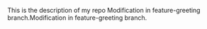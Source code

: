 This is the description of my repo
Modification in feature-greeting branch.Modification in feature-greeting branch.
